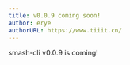 ```yaml
---
title: v0.0.9 coming soon!
author: erye
authorURL: https://www.tiiit.cn/
---
```


smash-cli v0.0.9 is coming!

<!--truncate-->
